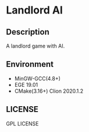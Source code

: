 # Landlord AI
## Description
A landlord game with AI.
## Environment
* MinGW-GCC(4.8+)
* EGE 19.01
* CMake(3.16+)
Clion 2020.1.2
## LICENSE
GPL LICENSE
